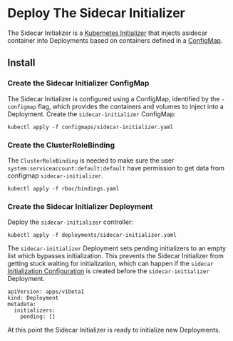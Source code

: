 # Deploy The Sidecar Initializer

The Sidecar Initializer is a [Kubernetes Initializer](https://kubernetes.io/docs/admin/extensible-admission-controllers/#what-are-initializers) that injects asidecar container into Deployments based on containers defined in a [ConfigMap](https://kubernetes.io/docs/tasks/configure-pod-container/configure-pod-configmap).

## Install

### Create the Sidecar Initializer ConfigMap 

The Sidecar Initializer is configured using a ConfigMap, identified by the `-configmap` flag, which provides the containers and volumes to inject into a Deployment. Create the `sidecar-initializer` ConfigMap:

```
kubectl apply -f configmaps/sidecar-initializer.yaml
```

### Create the ClusterRoleBinding

The `ClusterRoleBinding` is needed to make sure the user `system:serviceaccount:default:default` have permission to get data from configmap `sidecar-initializer`. 

```
kubectl apply -f rbac/bindings.yaml
```

### Create the Sidecar Initializer Deployment

Deploy the `sidecar-initializer` controller:

```
kubectl apply -f deployments/sidecar-initializer.yaml
```

The `sidecar-initializer` Deployment sets pending initializers to an empty list which bypasses initialization. This prevents the Sidecar Initializer from getting stuck waiting for initialization, which can happen if the `sidecar` [Initialization Configuration](initializing-deployments.md#create-the-sidecar-initializer-InitializerConfiguration) is created before the `sidecar-initializer` Deployment.

```
apiVersion: apps/v1beta1
kind: Deployment
metadata:
  initializers:
    pending: []
```

At this point the Sidecar Initializer is ready to initialize new Deployments.
